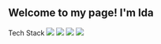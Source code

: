 ##  Welcome to my page! I'm Ida 

Tech Stack
![](
https://img.icons8.com/color/24/000000/react-native.png) 
![](
https://img.icons8.com/color/24/000000/html-5.png)
![](
https://img.icons8.com/color/24/000000/css3.png)
![](
https://img.icons8.com/color/24/000000/angularjs.png)




